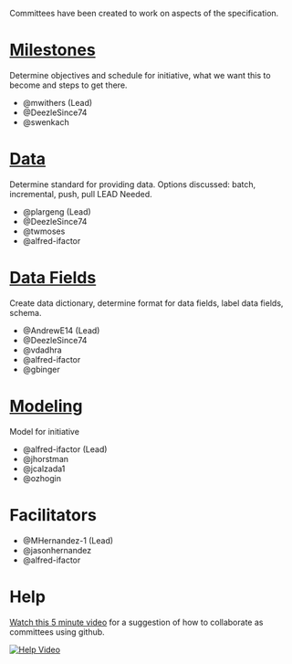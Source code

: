 Committees have been created to work on aspects of the specification.


# [Milestones](milestones/README.md)
Determine objectives and schedule for initiative, what we want this to become and steps to get there.

- @mwithers (Lead)
- @DeezleSince74
- @swenkach


# [Data](data/README.md)
Determine standard for providing data. Options discussed: batch, incremental, push, pull LEAD Needed.

- @plargeng (Lead)
- @DeezleSince74
- @twmoses
- @alfred-ifactor 

# [Data Fields](data_fields/README.md)
Create data dictionary, determine format for data fields, label data fields, schema.

- @AndrewE14 (Lead)
- @DeezleSince74
- @vdadhra
- @alfred-ifactor
- @gbinger

# [Modeling](modeling/README.md)
Model for initiative 

- @alfred-ifactor (Lead)
- @jhorstman
- @jcalzada1
- @ozhogin


# Facilitators
- @MHernandez-1 (Lead)
- @jasonhernandez
- @alfred-ifactor


# Help

[Watch this 5 minute video](http://screencast.com/t/CwyriCDENpl6) for a suggestion of how to collaborate as committees using github.

[![Help Video](http://thumb.screencast.com/3/d6fabfc2-2774-4bcb-a15a-44db7b8df6d7/thumb.gif)](http://screencast.com/t/CwyriCDENpl6)
